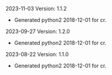 2023-11-03 Version: 1.1.2
- Generated python2 2018-12-01 for cr.

2023-09-27 Version: 1.2.0
- Generated python2 2018-12-01 for cr.

2023-08-22 Version: 1.1.0
- Generated python2 2018-12-01 for cr.

